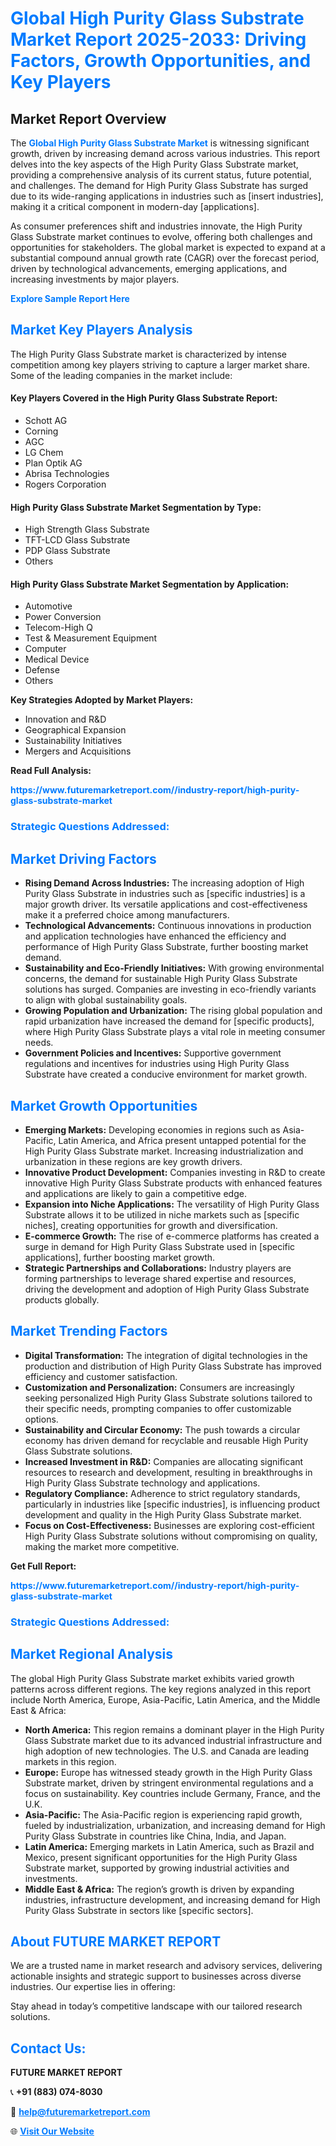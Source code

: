 <h1 style="color: #007BFF;">Global High Purity Glass Substrate Market Report 2025-2033: Driving Factors, Growth Opportunities, and Key Players</h1>

<section id="overview">
<h2>Market Report Overview</h2>
<p>The <a href="https://www.futuremarketreport.com//industry-report/high-purity-glass-substrate-market" style="color: #007BFF; text-decoration: none;"><strong>Global High Purity Glass Substrate Market</strong></a> is witnessing significant growth, driven by increasing demand across various industries. This report delves into the key aspects of the High Purity Glass Substrate market, providing a comprehensive analysis of its current status, future potential, and challenges. The demand for High Purity Glass Substrate has surged due to its wide-ranging applications in industries such as [insert industries], making it a critical component in modern-day [applications].</p>
<p>As consumer preferences shift and industries innovate, the High Purity Glass Substrate market continues to evolve, offering both challenges and opportunities for stakeholders. The global market is expected to expand at a substantial compound annual growth rate (CAGR) over the forecast period, driven by technological advancements, emerging applications, and increasing investments by major players.</p>
</section>

<section id="overview">
<p><a href="https://www.futuremarketreport.com//request-sample/reportId=56382" style="color: #007BFF; text-decoration: none;"><strong>Explore Sample Report Here</strong></a></p>
</section>

<section id="key-players">
<h2 style="color: #007BFF;">Market Key Players Analysis</h2>
<p>The High Purity Glass Substrate market is characterized by intense competition among key players striving to capture a larger market share. Some of the leading companies in the market include:</p>
<h4>Key Players Covered in the High Purity Glass Substrate Report:</h4>
<ul><li>Schott AG</li><li>Corning</li><li>AGC</li><li>LG Chem</li><li>Plan Optik AG</li><li>Abrisa Technologies</li><li>Rogers Corporation</li></ul>
<h4>High Purity Glass Substrate Market Segmentation by Type:</h4>
<ul><li>High Strength Glass Substrate</li><li>TFT-LCD Glass Substrate</li><li>PDP Glass Substrate</li><li>Others</li></ul>

<h4>High Purity Glass Substrate Market Segmentation by Application:</h4>
<ul><li>Automotive</li><li>Power Conversion</li><li>Telecom-High Q</li><li>Test &amp; Measurement Equipment</li><li>Computer</li><li>Medical Device</li><li>Defense</li><li>Others</li></ul>
<p><strong>Key Strategies Adopted by Market Players:</strong></p>
<ul>
<li>Innovation and R&D</li>
<li>Geographical Expansion</li>
<li>Sustainability Initiatives</li>
<li>Mergers and Acquisitions</li>
</ul>
</section>

<section>
<p><strong>Read Full Analysis: </strong></p><a href="https://www.futuremarketreport.com//industry-report/high-purity-glass-substrate-market" style="color: #007BFF; text-decoration: none;"><strong>https://www.futuremarketreport.com//industry-report/high-purity-glass-substrate-market</strong></a>
<h3 style="color: #007BFF;">Strategic Questions Addressed:</h3>
</section>

<section id="driving-factors">
<h2 style="color: #007BFF;">Market Driving Factors</h2>
<ul>
<li><strong>Rising Demand Across Industries:</strong> The increasing adoption of High Purity Glass Substrate in industries such as [specific industries] is a major growth driver. Its versatile applications and cost-effectiveness make it a preferred choice among manufacturers.</li>
<li><strong>Technological Advancements:</strong> Continuous innovations in production and application technologies have enhanced the efficiency and performance of High Purity Glass Substrate, further boosting market demand.</li>
<li><strong>Sustainability and Eco-Friendly Initiatives:</strong> With growing environmental concerns, the demand for sustainable High Purity Glass Substrate solutions has surged. Companies are investing in eco-friendly variants to align with global sustainability goals.</li>
<li><strong>Growing Population and Urbanization:</strong> The rising global population and rapid urbanization have increased the demand for [specific products], where High Purity Glass Substrate plays a vital role in meeting consumer needs.</li>
<li><strong>Government Policies and Incentives:</strong> Supportive government regulations and incentives for industries using High Purity Glass Substrate have created a conducive environment for market growth.</li>
</ul>
</section>

<section id="growth-opportunities">
<h2 style="color: #007BFF;">Market Growth Opportunities</h2>
<ul>
<li><strong>Emerging Markets:</strong> Developing economies in regions such as Asia-Pacific, Latin America, and Africa present untapped potential for the High Purity Glass Substrate market. Increasing industrialization and urbanization in these regions are key growth drivers.</li>
<li><strong>Innovative Product Development:</strong> Companies investing in R&D to create innovative High Purity Glass Substrate products with enhanced features and applications are likely to gain a competitive edge.</li>
<li><strong>Expansion into Niche Applications:</strong> The versatility of High Purity Glass Substrate allows it to be utilized in niche markets such as [specific niches], creating opportunities for growth and diversification.</li>
<li><strong>E-commerce Growth:</strong> The rise of e-commerce platforms has created a surge in demand for High Purity Glass Substrate used in [specific applications], further boosting market growth.</li>
<li><strong>Strategic Partnerships and Collaborations:</strong> Industry players are forming partnerships to leverage shared expertise and resources, driving the development and adoption of High Purity Glass Substrate products globally.</li>
</ul>
</section>

<section id="trending-factors">
<h2 style="color: #007BFF;">Market Trending Factors</h2>
<ul>
<li><strong>Digital Transformation:</strong> The integration of digital technologies in the production and distribution of High Purity Glass Substrate has improved efficiency and customer satisfaction.</li>
<li><strong>Customization and Personalization:</strong> Consumers are increasingly seeking personalized High Purity Glass Substrate solutions tailored to their specific needs, prompting companies to offer customizable options.</li>
<li><strong>Sustainability and Circular Economy:</strong> The push towards a circular economy has driven demand for recyclable and reusable High Purity Glass Substrate solutions.</li>
<li><strong>Increased Investment in R&D:</strong> Companies are allocating significant resources to research and development, resulting in breakthroughs in High Purity Glass Substrate technology and applications.</li>
<li><strong>Regulatory Compliance:</strong> Adherence to strict regulatory standards, particularly in industries like [specific industries], is influencing product development and quality in the High Purity Glass Substrate market.</li>
<li><strong>Focus on Cost-Effectiveness:</strong> Businesses are exploring cost-efficient High Purity Glass Substrate solutions without compromising on quality, making the market more competitive.</li>
</ul>
</section>

<section>
<p><strong>Get Full Report: </strong></p><a href="https://www.futuremarketreport.com//industry-report/high-purity-glass-substrate-market" style="color: #007BFF; text-decoration: none;"><strong>https://www.futuremarketreport.com//industry-report/high-purity-glass-substrate-market</strong></a>
<h3 style="color: #007BFF;">Strategic Questions Addressed:</h3>
</section>


<section id="regional-analysis">
<h2 style="color: #007BFF;">Market Regional Analysis</h2>
<p>The global High Purity Glass Substrate market exhibits varied growth patterns across different regions. The key regions analyzed in this report include North America, Europe, Asia-Pacific, Latin America, and the Middle East & Africa:</p>
<ul>
<li><strong>North America:</strong> This region remains a dominant player in the High Purity Glass Substrate market due to its advanced industrial infrastructure and high adoption of new technologies. The U.S. and Canada are leading markets in this region.</li>
<li><strong>Europe:</strong> Europe has witnessed steady growth in the High Purity Glass Substrate market, driven by stringent environmental regulations and a focus on sustainability. Key countries include Germany, France, and the U.K.</li>
<li><strong>Asia-Pacific:</strong> The Asia-Pacific region is experiencing rapid growth, fueled by industrialization, urbanization, and increasing demand for High Purity Glass Substrate in countries like China, India, and Japan.</li>
<li><strong>Latin America:</strong> Emerging markets in Latin America, such as Brazil and Mexico, present significant opportunities for the High Purity Glass Substrate market, supported by growing industrial activities and investments.</li>
<li><strong>Middle East & Africa:</strong> The region’s growth is driven by expanding industries, infrastructure development, and increasing demand for High Purity Glass Substrate in sectors like [specific sectors].</li>
</ul>
</section>

<footer>
<h2 style="color: #007BFF;">About FUTURE MARKET REPORT</h2>
<p>We are a trusted name in market research and advisory services, delivering actionable insights and strategic support to businesses across diverse industries. Our expertise lies in offering:</p>

<p>Stay ahead in today’s competitive landscape with our tailored research solutions.</p>

<h2 style="color: #007BFF;">Contact Us:</h2>
<p><strong>FUTURE MARKET REPORT</strong></p>
<p>📞 <strong>+91 (883) 074-8030</strong></p>
<p>📧 <strong><a href="mailto:help@futuremarketreport.com" style="color: #007BFF;">help@futuremarketreport.com</a></strong></p>
<p>🌐 <strong><a href="https://www.futuremarketreport.com/" style="color: #007BFF;">Visit Our Website</a></strong></p>
</footer>